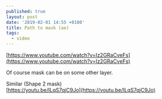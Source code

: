 ```yaml
---
published: true
layout: post
date: '2019-02-01 14:55 +0100'
title: Path to mask (ae)
tags:
  - video
---
```

[https://www.youtube.com/watch?v=Iz2GRaCveFs](https://www.youtube.com/watch?v=Iz2GRaCveFs)

Of course mask can be on some other layer.

Similar (Shape 2 mask)  
[https://youtu.be/ILqS7qjC9Jo](https://youtu.be/ILqS7qjC9Jo)
